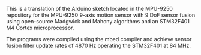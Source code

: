 This is a translation of the Arduino sketch located in the MPU-9250 repository for the MPU-9250 9-axis motion sensor with 9 DoF sensor fusion using open-source Madgwick and Mahony algorithms and an STM32F401 M4 Cortex microprocessor. 

The programs were compiled using the mbed compiler and achieve sensor fusion filter update rates of 4870 Hz operating the STM32F401 at 84 MHz.

